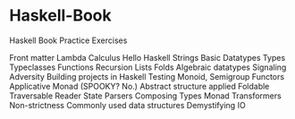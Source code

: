 # Haskell-Book
Haskell Book Practice Exercises

Front matter
Lambda Calculus
Hello Haskell
Strings
Basic Datatypes
Types
Typeclasses
Functions
Recursion
Lists
Folds
Algebraic datatypes
Signaling Adversity
Building projects in Haskell
Testing
Monoid, Semigroup
Functors
Applicative
Monad (SPOOKY? No.)
Abstract structure applied
Foldable
Traversable
Reader
State
Parsers
Composing Types
Monad Transformers
Non-strictness
Commonly used data structures
Demystifying IO
